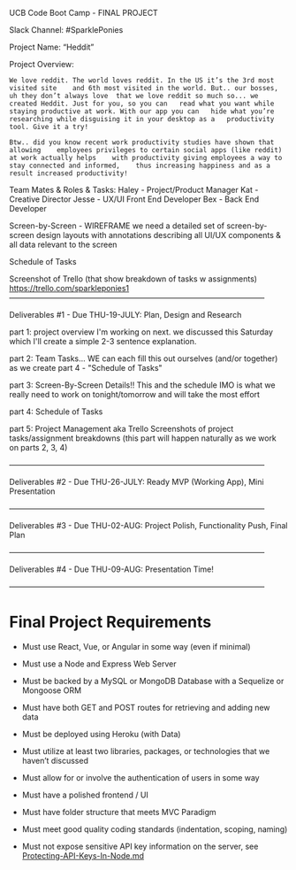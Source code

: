 UCB Code Boot Camp - FINAL PROJECT

Slack Channel:  #SparklePonies 

Project Name: “Heddit”

Project Overview: 

	We love reddit. The world loves reddit. In the US it’s the 3rd most visited site 	and 6th most visited in the world. But.. our bosses, uh they don’t always love 	that we love reddit so much so... we created Heddit. Just for you, so you can 	read what you want while staying productive at work. With our app you can 	hide what you’re researching while disguising it in your desktop as a 	productivity tool. Give it a try! 

	Btw.. did you know recent work productivity studies have shown that allowing 	employees privileges to certain social apps (like reddit) at work actually helps 	with productivity giving employees a way to stay connected and informed, 	thus increasing happiness and as a result increased productivity!

Team Mates & Roles & Tasks: 
	Haley - Project/Product Manager 
	Kat - Creative Director 
	Jesse - UX/UI Front End Developer
	Bex - Back End Developer 

Screen-by-Screen - WIREFRAME
	we need a detailed set of screen-by-screen design layouts with 	annotations describing all UI/UX components & all data relevant to the 	screen

Schedule of Tasks  

Screenshot of Trello (that show breakdown of tasks w assignments)
https://trello.com/sparkleponies1
—————————————————————————————————

Deliverables #1 - Due THU-19-JULY: 	Plan, Design and Research

part 1: project overview I'm working on next. we discussed this Saturday which I'll create a simple 2-3 sentence explanation.

part 2: Team Tasks...  WE can each fill this out ourselves (and/or together) as we create part 4 - "Schedule of Tasks"

part 3: Screen-By-Screen  Details!! This and the schedule IMO is what we  really need to work on tonight/tomorrow and will take the most effort

part 4: Schedule of Tasks

part 5: Project Management aka Trello Screenshots of project tasks/assignment breakdowns (this part will happen naturally as we work on parts 2, 3, 4)

—————————————————————————————————

Deliverables #2 - Due THU-26-JULY: 	Ready MVP (Working App), Mini Presentation


—————————————————————————————————

Deliverables #3 - Due THU-02-AUG: 	Project Polish, Functionality Push, Final Plan


—————————————————————————————————

Deliverables #4 - Due THU-09-AUG: 	Presentation Time! 


—————————————————————————————————

# Final Project Requirements

* Must use React, Vue, or Angular in some way (even if minimal)

* Must use a Node and Express Web Server

* Must be backed by a MySQL or MongoDB Database with a Sequelize or Mongoose ORM

* Must have both GET and POST routes for retrieving and adding new data

* Must be deployed using Heroku (with Data)

* Must utilize at least two libraries, packages, or technologies that we haven’t discussed

* Must allow for or involve the authentication of users in some way

* Must have a polished frontend / UI

* Must have folder structure that meets MVC Paradigm

* Must meet good quality coding standards (indentation, scoping, naming)

* Must not expose sensitive API key information on the server, see [Protecting-API-Keys-In-Node.md](../../../../01-Class-Content/10-nodejs/03-Supplemental/Protecting-API-Keys-In-Node.md)
